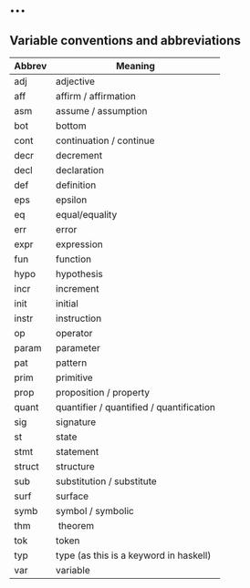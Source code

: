 # ...

## Variable conventions and abbreviations

| Abbrev | Meaning
| ------ | -------
| adj    | adjective
| aff    | affirm / affirmation
| asm    | assume / assumption
| bot    | bottom
| cont   | continuation / continue
| decr   | decrement
| decl   | declaration
| def    | definition
| eps    | epsilon
| eq     | equal/equality
| err    | error
| expr   | expression
| fun    | function
| hypo   | hypothesis
| incr   | increment
| init   | initial
| instr  | instruction
| op     | operator
| param  | parameter
| pat    | pattern
| prim   | primitive
| prop   | proposition / property
| quant  | quantifier / quantified / quantification
| sig    | signature
| st     | state
| stmt   | statement
| struct | structure
| sub    | substitution / substitute
| surf   | surface
| symb   | symbol / symbolic
| thm    | theorem
| tok    | token
| typ    | type (as this is a keyword in haskell)
| var    | variable